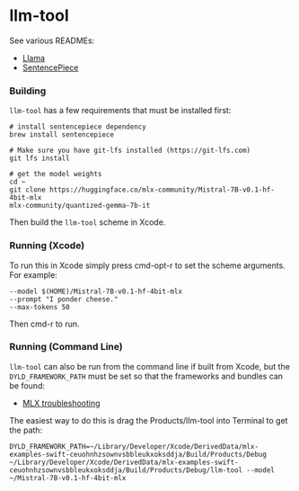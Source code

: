 # llm-tool

See various READMEs:

- [Llama](../../Libraries/Llama/README.md)
- [SentencePiece](../../Libraries/SentencePiece/README.md)

### Building

`llm-tool` has a few requirements that must be installed first:

```
# install sentencepiece dependency
brew install sentencepiece

# Make sure you have git-lfs installed (https://git-lfs.com)
git lfs install

# get the model weights
cd ~
git clone https://huggingface.co/mlx-community/Mistral-7B-v0.1-hf-4bit-mlx
mlx-community/quantized-gemma-7b-it
```

Then build the `llm-tool` scheme in Xcode.

### Running (Xcode)

To run this in Xcode simply press cmd-opt-r to set the scheme arguments.  For example:

```
--model $(HOME)/Mistral-7B-v0.1-hf-4bit-mlx
--prompt "I ponder cheese."
--max-tokens 50
```

Then cmd-r to run.

### Running (Command Line)

`llm-tool` can also be run from the command line if built from Xcode, but 
the `DYLD_FRAMEWORK_PATH` must be set so that the frameworks and bundles can be found:

- [MLX troubleshooting](https://ml-explore.github.io/mlx-swift/MLX/documentation/mlx/troubleshooting)

The easiest way to do this is drag the Products/llm-tool into Terminal to get the path:

```
DYLD_FRAMEWORK_PATH=~/Library/Developer/Xcode/DerivedData/mlx-examples-swift-ceuohnhzsownvsbbleukxoksddja/Build/Products/Debug ~/Library/Developer/Xcode/DerivedData/mlx-examples-swift-ceuohnhzsownvsbbleukxoksddja/Build/Products/Debug/llm-tool --model ~/Mistral-7B-v0.1-hf-4bit-mlx
```

